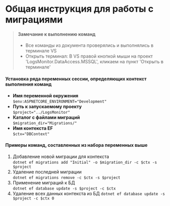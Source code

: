﻿# Общая инструкция для работы с миграциями

> #### Замечание к выполнению команд
> - Все команды из документа проверялись и выполнялись в терминале VS
> - Открыть терминал:  В VS правой кнопкой мыши на проект 'LogsMonitor.DataAccess.MSSQL', кликаем на
   пункт 'Открыть в терминале'

#### Установка ряда переменных сессии, определяющих контекст выполнения команд
- **Имя переменной окружения**  
  `$env:ASPNETCORE_ENVIRONMENT="Development"`
- **Путь к запускаемому проекту**  
  `$project="../LogsMonitor"`
- **Каталог с файлами миграций**  
  `$migration_dir="Migrations/"`
- **Имя контекста EF**  
  `$ctx="DBContext"`

#### Примеры команд, составленных из набора переменных выше
1. Добавление новой миграции для контекста  
   `dotnet ef migrations add "Initial" -o $migration_dir -c $ctx -s $project`
2. Удаление последней миграции  
   `dotnet ef migrations remove -c $ctx -s $project`
3. Применение миграций к БД  
   `dotnet ef database update -s $project -c $ctx`
4. Удаление всех данных контекста из БД
   `dotnet ef database update -s $project -c $ctx 0`